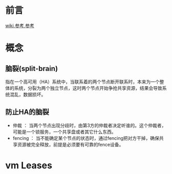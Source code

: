 # 前言

[wiki](https://en.wikipedia.org/wiki/Split-brain_(computing)),[参考](https://cloud.tencent.com/developer/article/1027323),[参考](https://www.ovirt.org/develop/release-management/features/storage/vm-leases.html)

# 概念
## 脑裂(split-brain)

指在一个高可用（HA）系统中，当联系着的两个节点断开联系时，本来为一个整体的系统，分裂为两个独立节点，这时两个节点开始争抢共享资源，结果会导致系统混乱，数据损坏。

## 防止HA的脑裂

- 仲裁 ： 当两个节点出现分歧时，由第3方的仲裁者决定听谁的。这个仲裁者，可能是一个锁服务，一个共享盘或者其它什么东西。
- fencing ： 当不能确定某个节点的状态时，通过fencing把对方干掉，确保共享资源被完全释放，前提是必须要有可靠的fence设备。

# vm Leases